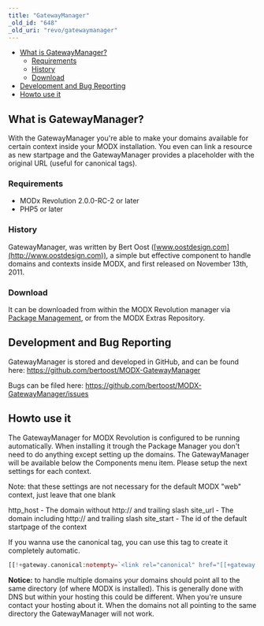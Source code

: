 ```yaml
---
title: "GatewayManager"
_old_id: "648"
_old_uri: "revo/gatewaymanager"
---
```


- [What is GatewayManager?](#GatewayManager-WhatisGatewayManager%3F)
  - [Requirements](#GatewayManager-Requirements)
  - [History](#GatewayManager-History)
  - [Download](#GatewayManager-Download)
- [Development and Bug Reporting](#GatewayManager-DevelopmentandBugReporting)
- [Howto use it](#GatewayManager-Howtouseit)



## What is GatewayManager?

With the GatewayManager you're able to make your domains available for certain context inside your MODX installation. You even can link a resource as new startpage and the GatewayManager provides a placeholder with the original URL (useful for canonical tags).

### Requirements

- MODx Revolution 2.0.0-RC-2 or later
- PHP5 or later

### History

GatewayManager, was written by Bert Oost ([www.oostdesign.com](http://www.oostdesign.com)), a simple but effective component to handle domains and contexts inside MODX, and first released on November 13th, 2011.

### Download

It can be downloaded from within the MODX Revolution manager via [Package Management](developing-in-modx/advanced-development/package-management "Package Management"), or from the MODX Extras Repository.

## Development and Bug Reporting

GatewayManager is stored and developed in GitHub, and can be found here: <https://github.com/bertoost/MODX-GatewayManager>

Bugs can be filed here: <https://github.com/bertoost/MODX-GatewayManager/issues>

## Howto use it

The GatewayManager for MODX Revolution is configured to be running automatically. When installing it trough the Package Manager you don't need to do anything except setting up the domains. The GatewayManager will be available below the Components menu item. Please setup the next settings for each context.

Note: that these settings are not necessary for the default MODX "web" context, just leave that one blank

http\_host - The domain without http:// and trailing slash 
site\_url - The domain including http:// and trailing slash 
site\_start - The id of the default startpage of the context

If you wanna use the canonical tag, you can use this tag to create it completely automatic.

``` php 
[[!+gateway.canonical:notempty=`<link rel="canonical" href="[[+gateway.canonical]]" />`]]
```

**Notice:** to handle multiple domains your domains should point all to the same directory (of where MODX is installed). This is generally done with DNS but within your hosting this could be different. When you're unsure contact your hosting about it. When the domains not all pointing to the same directory the GatewayManager will not work.